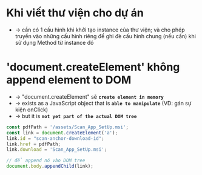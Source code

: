 # Khi viết thư viện cho dự án
* -> cần có 1 cấu hình khi khởi tạo instance của thư viện; và cho phép truyền vào những cấu hình riêng để ghi đè cấu hình chung (nếu cần) khi sử dụng Method từ instance đó 

# 'document.createElement' không append element to DOM
* -> "document.createElement" sẽ **`create element in memory`** 
* -> exists as a JavaScript object that is **`able to manipulate`** (VD: gán sự kiện onClick)
* -> but it is **`not yet part of the actual DOM tree`**

```js
const pdfPath = '/assets/Scan_App_SetUp.msi';
const link = document.createElement('a');
link.id = "scan-anchor-download-id";
link.href = pdfPath;
link.download = 'Scan_App_SetUp.msi';

// để append nó vào DOM tree
document.body.appendChild(link);
```